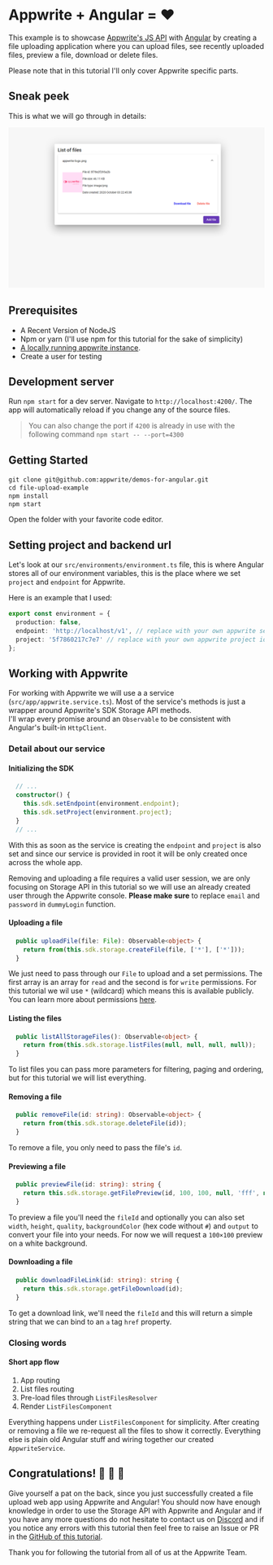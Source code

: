 # Appwrite + Angular = ❤️

This example is to showcase [Appwrite's JS API](https://github.com/appwrite/sdk-for-js) with [Angular](https://angular.io/) by creating a file uploading application where you can upload files, see recently uploaded files, preview a file, download or delete files.

Please note that in this tutorial I'll only cover Appwrite specific parts.

## Sneak peek

This is what we will go through in details:

![Sneakpeek](end-result.png)

## Prerequisites

-   A Recent Version of NodeJS
-   Npm or yarn (I'll use npm for this tutorial for the sake of simplicity)
-   [A locally running appwrite instance](https://appwrite.io/docs/installation).
-   Create a user for testing

## Development server

Run `npm start` for a dev server. Navigate to `http://localhost:4200/`. The app will automatically reload if you change any of the source files.

> You can also change the port if `4200` is already in use with the following command `npm start -- --port=4300`

## Getting Started

``` shell
git clone git@github.com:appwrite/demos-for-angular.git
cd file-upload-example
npm install
npm start
```

Open the folder with your favorite code editor.

## Setting project and backend url

Let's look at our `src/environments/environment.ts` file, this is where Angular stores all of our environment variables, this is the place where we set `project` and `endpoint` for Appwrite.

Here is an example that I used:

```ts
export const environment = {
  production: false,
  endpoint: 'http://localhost/v1', // replace with your own appwrite server ip
  project: '5f7860217c7e7' // replace with your own appwrite project id
};
```

## Working with Appwrite

For working with Appwrite we will use a a service (`src/app/appwrite.service.ts`). Most of the service's methods is just a wrapper around Appwrite's SDK Storage API methods.   
I'll wrap every promise around an `Observable` to be consistent with Angular's built-in `HttpClient`.

### Detail about our service

#### Initializing the SDK

```ts
  // ...
  constructor() {
    this.sdk.setEndpoint(environment.endpoint);
    this.sdk.setProject(environment.project);
  }
  // ...
```

With this as soon as the service is creating the `endpoint` and `project` is also set and since our service is provided in root it will be only created once across the whole app. 

Removing and uploading a file requires a valid user session, we are only focusing on Storage API in this tutorial so we will use an already created user through the Appwrite console. __Please make sure__ to replace `email` and `password` in `dummyLogin` function.

#### Uploading a file

```ts
  public uploadFile(file: File): Observable<object> {
    return from(this.sdk.storage.createFile(file, ['*'], ['*']));
  }
```

We just need to pass through our `File` to upload and a set permissions. The first array is an array for `read` and the second is for `write` permissions. For this tutorial we wil use `*` (wildcard) which means this is available publicly. You can learn more about permissions [here](https://appwrite.io/docs/permissions).

#### Listing the files

```ts
  public listAllStorageFiles(): Observable<object> {
    return from(this.sdk.storage.listFiles(null, null, null, null));
  }
```

To list files you can pass more parameters for filtering, paging and ordering, but for this tutorial we will list everything.

#### Removing a file

```ts
  public removeFile(id: string): Observable<object> {
    return from(this.sdk.storage.deleteFile(id));
  }
```

To remove a file, you only need to pass the file's `id`.

#### Previewing a file

```ts
  public previewFile(id: string): string {
    return this.sdk.storage.getFilePreview(id, 100, 100, null, 'fff', null);
  }
```

To preview a file you'll need the `fileId` and optionally you can also set `width`, `height`, `quality`, `backgroundColor` (hex code without `#`) and `output` to convert your file into your needs. For now we will request a `100×100` preview on a white background.

#### Downloading a file

```ts
  public downloadFileLink(id: string): string {
    return this.sdk.storage.getFileDownload(id);
  }
```

To get a download link, we'll need the `fileId` and this will return a simple string that we can bind to an `a` tag `href` property.

### Closing words

#### Short app flow

1. App routing
2. List files routing
3. Pre-load files through `ListFilesResolver`
4. Render `ListFilesComponent`

Everything happens under `ListFilesComponent` for simplicity. After creating or removing a file we re-request all the files to show it correctly. 
Everything else is plain old Angular stuff and wiring together our created `AppwriteService`.

## Congratulations! 🥳 🥳 🥳

Give yourself a pat on the back, since you just successfully created a file upload web app using Appwrite and Angular! You should now have enough knowledge in order to use the Storage API with Appwrite and Angular and if you have any more questions do not hesitate to contact us on [Discord](https://appwrite.io/discord) and if you notice any errors with this tutorial then feel free to raise an Issue or PR in the [GitHub of this tutorial](https://github.com/appwrite/demos-for-angular/).

Thank you for following the tutorial from all of us at the Appwrite Team.

